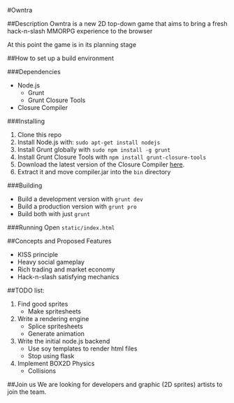 #Owntra

##Description
Owntra is a new 2D top-down game that aims to bring a fresh hack-n-slash MMORPG experience to the browser

At this point the game is in its planning stage

##How to set up a build environment

###Dependencies
* Node.js
    * Grunt
    * Grunt Closure Tools
* Closure Compiler

###Installing
1. Clone this repo
2. Install Node.js with: `sudo apt-get install nodejs`
3. Install Grunt globally with `sudo npm install -g grunt`
4. Install Grunt Closure Tools with `npm install grunt-closure-tools`
5. Download the latest version of the Closure Compiler [here](http://closure-compiler.googlecode.com/files/compiler-latest.zip).
6. Extract it and move compiler.jar into the `bin` directory

###Building
* Build a development version with `grunt dev`
* Build a production version with `grunt pro`
* Build both with just `grunt`

###Running
Open `static/index.html`

##Concepts and Proposed Features
* KISS principle
* Heavy social gameplay
* Rich trading and market economy
* Hack-n-slash satisfying mechanics

##TODO list:
1. Find good sprites
    * Make spritesheets
2. Write a rendering engine
    * Splice spritesheets
    * Generate animation
3. Write the initial node.js backend
    * Use soy templates to render html files
    * Stop using flask
4. Implement BOX2D Physics
    * Collisions

##Join us
We are looking for developers and graphic (2D sprites) artists to join the team.
